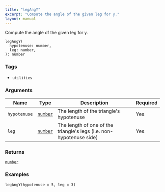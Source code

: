 ```yaml
---
title: "legAngY"
excerpt: "Compute the angle of the given leg for y."
layout: manual
---
```


Compute the angle of the given leg for y.



```kcl
legAngY(
  hypotenuse: number,
  leg: number,
): number
```

### Tags

* `utilities`


### Arguments

| Name | Type | Description | Required |
|----------|------|-------------|----------|
| `hypotenuse` | [`number`](/docs/kcl/types/std-types-number) | The length of the triangle's hypotenuse | Yes |
| `leg` | [`number`](/docs/kcl/types/std-types-number) | The length of one of the triangle's legs (i.e. non-hypotenuse side) | Yes |

### Returns

[`number`](/docs/kcl/types/std-types-number)


### Examples

```kcl
legAngY(hypotenuse = 5, leg = 3)
```


